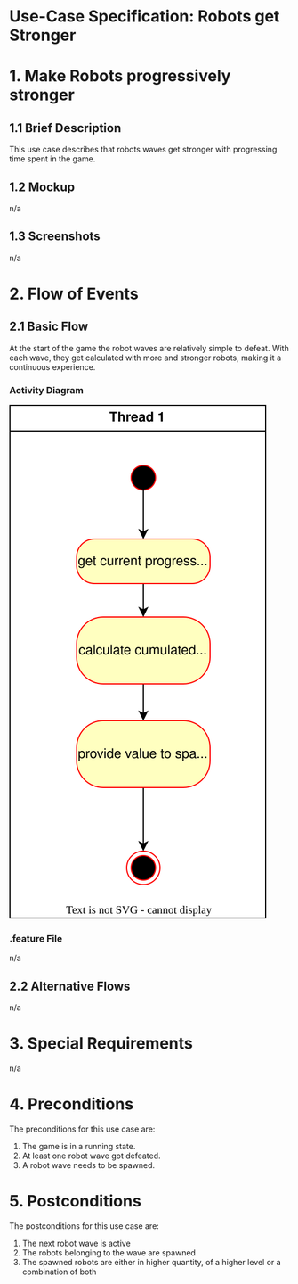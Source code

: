 # Use-Case Specification: Robots get Stronger

# 1. Make Robots progressively stronger

## 1.1 Brief Description
This use case describes that robots waves get stronger with progressing time spent in the game.

## 1.2 Mockup

n/a
## 1.3 Screenshots
n/a

# 2. Flow of Events

## 2.1 Basic Flow
At the start of the game the robot waves are relatively simple to defeat. With each wave, they get calculated with more and stronger robots, making it a continuous experience.

### Activity Diagram
![Activity Diagram](../res/activity_diagrams/stronger_robots.svg)


### .feature File
n/a

## 2.2 Alternative Flows
n/a

# 3. Special Requirements
n/a

# 4. Preconditions
The preconditions for this use case are:
1. The game is in a running state.
2. At least one robot wave got defeated.
3. A robot wave needs to be spawned.

# 5. Postconditions
The postconditions for this use case are:
1. The next robot wave is active
2. The robots belonging to the wave are spawned
3. The spawned robots are either in higher quantity, of a higher level or a combination of both

